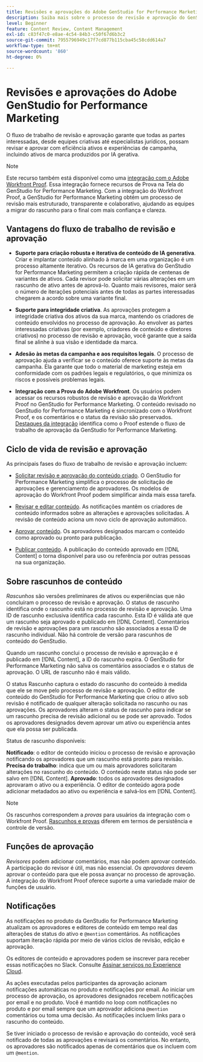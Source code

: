 ```yaml
---
title: Revisões e aprovações do Adobe GenStudio for Performance Marketing
description: Saiba mais sobre o processo de revisão e aprovação do GenStudio for Performance Marketing.
level: Beginner
feature: Content Review, Content Management
exl-id: c83f47c0-e8ae-4c54-84b3-c50f67d6b3c2
source-git-commit: 7955796949c17f7cd877b115cba45c58cdd614a7
workflow-type: tm+mt
source-wordcount: '860'
ht-degree: 0%

---
```


# Revisões e aprovações do Adobe GenStudio for Performance Marketing

O fluxo de trabalho de revisão e aprovação garante que todas as partes interessadas, desde equipes criativas até especialistas jurídicos, possam revisar e aprovar com eficiência ativos e experiências de campanha, incluindo ativos de marca produzidos por IA gerativa.

>[!NOTE]
>
> Este recurso também está disponível como uma [integração com o Adobe Workfront Proof](/help/user-guide/approvals/proof-integration.md). Essa integração fornece recursos de Prova na Tela do GenStudio for Performance Marketing. Com a integração do Workfront Proof, a GenStudio for Performance Marketing obtém um processo de revisão mais estruturado, transparente e colaborativo, ajudando as equipes a migrar do rascunho para o final com mais confiança e clareza.

## Vantagens do fluxo de trabalho de revisão e aprovação

* **Suporte para criação robusta e iterativa de conteúdo de IA generativa**. Criar e implantar conteúdo alinhado à marca em uma organização é um processo altamente iterativo. Os recursos de IA gerativa do GenStudio for Performance Marketing permitem a criação rápida de centenas de variantes de ativos. Cada revisor pode solicitar várias alterações em um rascunho de ativo antes de aprová-lo. Quanto mais revisores, maior será o número de iterações potenciais antes de todas as partes interessadas chegarem a acordo sobre uma variante final.

* **Suporte para integridade criativa**. As aprovações protegem a integridade criativa dos ativos da sua marca, mantendo os criadores de conteúdo envolvidos no processo de aprovação. Ao envolver as partes interessadas criativas (por exemplo, criadores de conteúdo e diretores criativos) no processo de revisão e aprovação, você garante que a saída final se alinhe à sua visão e identidade da marca.

* **Adesão às metas da campanha e aos requisitos legais**. O processo de aprovação ajuda a verificar se o conteúdo oferece suporte às metas da campanha. Ela garante que todo o material de marketing esteja em conformidade com os padrões legais e regulatórios, o que minimiza os riscos e possíveis problemas legais.

* **Integração com a Prova do Adobe Workfront**. Os usuários podem acessar os recursos robustos de revisão e aprovação da Workfront Proof no GenStudio for Performance Marketing. O conteúdo revisado no GenStudio for Performance Marketing é sincronizado com o Workfront Proof, e os comentários e o status da revisão são preservados. [Destaques da integração](/help/user-guide/approvals/proof-integration.md) identifica como o Proof estende o fluxo de trabalho de aprovação da GenStudio for Performance Marketing.

## Ciclo de vida de revisão e aprovação

As principais fases do fluxo de trabalho de revisão e aprovação incluem:

* [Solicitar revisão e aprovação do conteúdo criado](/help/user-guide/approvals/request-review.md). O GenStudio for Performance Marketing simplifica o processo de solicitação de aprovações e gerenciamento de aprovadores. Os modelos de aprovação do Workfront Proof podem simplificar ainda mais essa tarefa.

* [Revisar e editar conteúdo](/help/user-guide/approvals/review-and-edit.md). As notificações mantêm os criadores de conteúdo informados sobre as alterações e aprovações solicitadas. A revisão de conteúdo aciona um novo ciclo de aprovação automático.

* [Aprovar conteúdo](/help/user-guide/approvals/approve-content.md). Os aprovadores designados marcam o conteúdo como aprovado ou pronto para publicação.

* [Publicar conteúdo](/help/user-guide/approvals/publish-content.md). A publicação do conteúdo aprovado em [!DNL Content] o torna disponível para uso ou referência por outras pessoas na sua organização.

## Sobre rascunhos de conteúdo

_Rascunhos_ são versões preliminares de ativos ou experiências que não concluíram o processo de revisão e aprovação. O status de rascunho identifica onde o rascunho está no processo de revisão e aprovação. Uma ID de rascunho exclusiva identifica cada rascunho. Esta ID é válida até que um rascunho seja aprovado e publicado em [!DNL Content]. Comentários de revisão e aprovações para um rascunho são associados a essa ID de rascunho individual. Não há controle de versão para rascunhos de conteúdo do GenStudio.

Quando um rascunho conclui o processo de revisão e aprovação e é publicado em [!DNL Content], a ID do rascunho expira. O GenStudio for Performance Marketing não salva os comentários associados e o status de aprovação. O URL de rascunho não é mais válido.

O status Rascunho captura o estado do rascunho do conteúdo à medida que ele se move pelo processo de revisão e aprovação. O editor de conteúdo do GenStudio for Performance Marketing que criou o ativo sob revisão é notificado de qualquer alteração solicitada no rascunho ou nas aprovações. Os aprovadores alteram o status de rascunho para indicar se um rascunho precisa de revisão adicional ou se pode ser aprovado. Todos os aprovadores designados devem aprovar um ativo ou experiência antes que ela possa ser publicada.

Status de rascunho disponíveis:

**Notificado**: o editor de conteúdo iniciou o processo de revisão e aprovação notificando os aprovadores que um rascunho está pronto para revisão.
**Precisa do trabalho**: indica que um ou mais aprovadores solicitaram alterações no rascunho do conteúdo. O conteúdo neste status não pode ser salvo em [!DNL Content].
**Aprovado**: todos os aprovadores designados aprovaram o ativo ou a experiência. O editor de conteúdo agora pode adicionar metadados ao ativo ou experiência e salvá-los em [!DNL Content].

>[!NOTE]
>
> Os rascunhos correspondem a _provas_ para usuários da integração com o Workfront Proof. [Rascunhos e provas](/help/user-guide/approvals/proof-integration.md#drafts-and-proofs) diferem em termos de persistência e controle de versão.

## Funções de aprovação

_Revisores_ podem adicionar comentários, mas não podem aprovar conteúdo. A participação do revisor é útil, mas não essencial. _Os aprovadores_ devem aprovar o conteúdo para que ele possa avançar no processo de aprovação. A integração do Workfront Proof oferece suporte a uma variedade maior de funções de usuário.

## Notificações

As notificações no produto da GenStudio for Performance Marketing atualizam os aprovadores e editores de conteúdo em tempo real das alterações de status do ativo e `@mention` comentários. As notificações suportam iteração rápida por meio de vários ciclos de revisão, edição e aprovação.

Os editores de conteúdo e aprovadores podem se inscrever para receber essas notificações no Slack. Consulte [Assinar serviços no Experience Cloud](https://experienceleague.adobe.com/pt-br/docs/core-services/interface/services/customer-attributes/subscription).

As ações executadas pelos participantes da aprovação acionam notificações automáticas no produto e notificações por email. Ao iniciar um processo de aprovação, os aprovadores designados recebem notificações por email e no produto. Você é mantido no loop com notificações no produto e por email sempre que um aprovador adiciona `@mention` comentários ou toma uma decisão. As notificações incluem links para o rascunho do conteúdo.

Se tiver iniciado o processo de revisão e aprovação do conteúdo, você será notificado de todas as aprovações e revisará os comentários. No entanto, os aprovadores são notificados apenas de comentários que os incluem com um `@mention`.
